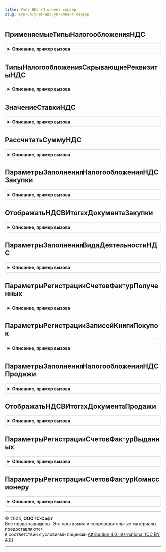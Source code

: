 ```yaml
---
title: Учет НДС УП клиент сервер
slug: erp-uh/учет-ндс-уп-клиент-сервер
---
```



## ПрименяемыеТипыНалогообложенияНДС
<details style="margin: 1em 0; padding: 0.5em; border: 1px solid #ccc; border-radius: 6px;">

<summary style="font-weight: bold; cursor: pointer;">Описание, пример вызова</summary>

```bsl

// Возвращает список типов налогообложения операций продажи и/или закупки, доступных в конфигурации.
//
//Параметры:
// Продажи- Булево
// Закупки - Булево
// РаздельныйУчет - Булево
// Возвращаемое значение:
// 	СписокЗначений из ПеречислениеСсылка.ТипыНалогообложенияНДС
//
Функция ПрименяемыеТипыНалогообложенияНДС(Продажи = Истина, Закупки = Истина, РаздельныйУчет = Ложь) Экспорт
```

Пример вызова
```bsl
Результат = УчетНДСУПКлиентСервер.ПрименяемыеТипыНалогообложенияНДС(Продажи, Закупки, РаздельныйУчет);
```
</details>

## ТипыНалогообложенияСкрывающиеРеквизитыНДС
<details style="margin: 1em 0; padding: 0.5em; border: 1px solid #ccc; border-radius: 6px;">

<summary style="font-weight: bold; cursor: pointer;">Описание, пример вызова</summary>

```bsl

// Возвращает список типов налогообложения НДС, для которых в документах скрываются реквизиты ставки и суммы НДС
//
// Возвращаемое значение:
// 	Массив из ПеречислениеСсылка.ТипыНалогообложенияНДС - Типы налогообложений НДС
//
Функция ТипыНалогообложенияСкрывающиеРеквизитыНДС() Экспорт
```

Пример вызова
```bsl
Результат = УчетНДСУПКлиентСервер.ТипыНалогообложенияСкрывающиеРеквизитыНДС() 
```
</details>

## ЗначениеСтавкиНДС
<details style="margin: 1em 0; padding: 0.5em; border: 1px solid #ccc; border-radius: 6px;">

<summary style="font-weight: bold; cursor: pointer;">Описание, пример вызова</summary>

```bsl

// Функция возвращает процент ставки НДС.
//
// Параметры:
//  СтавкаНДС - СправочникСсылка.СтавкиНДС - Ставка НДС.
//
// Возвращаемое значение:
//	Число - Процент ставки НДС.
//
Функция ЗначениеСтавкиНДС(СтавкаНДС) Экспорт
```

Пример вызова
```bsl
Результат = УчетНДСУПКлиентСервер.ЗначениеСтавкиНДС(СтавкаНДС) 
```
</details>

## РассчитатьСуммуНДС
<details style="margin: 1em 0; padding: 0.5em; border: 1px solid #ccc; border-radius: 6px;">

<summary style="font-weight: bold; cursor: pointer;">Описание, пример вызова</summary>

```bsl

// Рассчитывает сумму НДС исходя из суммы и флагов налогообложения.
//
// Параметры:
//  Сумма            - Число - сумма от которой надо рассчитывать налоги;
//  СтавкаНДС        - Число, СправочникСсылка.СтавкиНДС - Значение или ссылка на ставку НДС.
//  СуммаВключаетНДС - Булево - признак включения НДС в сумму ("внутри" или "сверху");
//  НалогообложениеНДС - ПеречислениеСсылка.ТипыНалогообложенияНДС - налогообложение документа
//
// Возвращаемое значение:
//  Число - полученная сумма НДС.
//
Функция РассчитатьСуммуНДС(Сумма, СтавкаНДС, СуммаВключаетНДС = Истина, НалогообложениеНДС = Неопределено) Экспорт
```

Пример вызова
```bsl
Результат = УчетНДСУПКлиентСервер.РассчитатьСуммуНДС(Сумма, СтавкаНДС, СуммаВключаетНДС, НалогообложениеНДС);
```
</details>

## ПараметрыЗаполненияНалогообложенияНДСЗакупки
<details style="margin: 1em 0; padding: 0.5em; border: 1px solid #ccc; border-radius: 6px;">

<summary style="font-weight: bold; cursor: pointer;">Описание, пример вызова</summary>

```bsl

// Возвращает структуру параметров заполнения налогообложения НДС закупки товаров или возврата товаров поставщику.
//
// Возвращаемое значение:
// 	Структура - Параметры заполнения:
//		* Контрагент - СправочникСсылка.Контрагенты, СправочникСсылка.Организации - Контрагент или организация-поставщик.
//		* Договор - СправочникСсылка.ДоговорыКонтрагентов,
//					СправочникСсылка.ДоговорыМеждуОрганизаций - Договор, в рамках которого осуществляется закупка или возврат.
// 	Параметры операции.
// 		* ПриобретениеТоваров - Булево - Документ отражает приобретение товаров или сопутствующие приобретению операции:
//		                                 поступление товаров, прием товаров на хранение для последующего выкупа, акт о расхождении при приемке.
// 		* ПриобретениеРабот - Булево - Документ отражает приобретение работ.
// 		* ПриобретениеНаСтатьи - Булево - Документ отражает приобретение ценностей, которые относятся на статьях прочих расходов или прочих активов.
// 		* ВыкупВозвратнойТарыУПоставщика - Булево - Документ отражает выкуп принятой у поставщика возвратной тары.
//		* ПриемНаКомиссию - Булево - Признак того, что товар принимается на комиссию.
//		* ИмпортТоваров - Булево - Признак того, что приобретаемый товар ввозится из другой страны, с прохождением таможенной процедуры.
//		* УслугаПоАренде - Булево - Признак того, что отражаются услуги по аренде.
//		* ВвозТоваровИзТаможенногоСоюза - Булево - Признак того, что товар ввозится из стран таможенного союза. В этом случае оформляется заявление о ввозе.
//		* ЗакупкаЧерезПодотчетноеЛицо - Булево - Признак того, что документ отражает операции приобретения через подотчетное лицо.
//		* ВозвратТоваровПоставщику - Булево - Признак того, что документ отражает операцию возврата товаров поставщику.
//		* ВозвратТоваровКомитенту - Булево - Признак того, что документ отражает операцию возврата товаров комитенту.
//		* ПоступлениеИзТоваровВПути - Булево - Признак того, что документ отражает поступление на склад товаров, по которым ранее было отражено приобретение.
//
//	    * ЭтоОперацияМеждуОрганизациями - Булево - Истина, если отражается операция между собственными организациями (интеркампани).
//	                           Параметр указывается для уточнение к параметрам операции (например, совместно с параметром ВозвратТоваровПоставщику).
//
//	    * УслугаПоАрендеНалоговыйАгент - Булево - Признак того, что отражаются услуги по аренде с возможностью выбора налогообложения "Налоговый агент по НДС".
//
Функция ПараметрыЗаполненияНалогообложенияНДСЗакупки() Экспорт
```

Пример вызова
```bsl
Результат = УчетНДСУПКлиентСервер.ПараметрыЗаполненияНалогообложенияНДСЗакупки() 
```
</details>

## ОтображатьНДСВИтогахДокументаЗакупки
<details style="margin: 1em 0; padding: 0.5em; border: 1px solid #ccc; border-radius: 6px;">

<summary style="font-weight: bold; cursor: pointer;">Описание, пример вызова</summary>

```bsl

// Определяет, необходимо ли отображение НДС в итогах документа закупки
//
// Параметры:
// 	НалогообложениеНДС - ПеречислениеСсылка.ТипыНалогообложенияНДС - налогообложение документа закупки
//
// Возвращаемое значение:
// 	Булево - Истина, если облагается НДС
//
Функция ОтображатьНДСВИтогахДокументаЗакупки(НалогообложениеНДС) Экспорт
```

Пример вызова
```bsl
Результат = УчетНДСУПКлиентСервер.ОтображатьНДСВИтогахДокументаЗакупки(НалогообложениеНДС) 
```
</details>

## ПараметрыЗаполненияВидаДеятельностиНДС
<details style="margin: 1em 0; padding: 0.5em; border: 1px solid #ccc; border-radius: 6px;">

<summary style="font-weight: bold; cursor: pointer;">Описание, пример вызова</summary>

```bsl

// Возвращает структуру параметров заполнения вида деятельности раздельного учета НДС.
//
// Возвращаемое значение:
// 	Структура - Структура параметров с ключами:
// 		* Организация - СправочникСсылка.Организации - Организация документа.
// 		* Дата - Дата - Дата документа
// 		* Склад - СправочникСсылка.Склады - Склад-получатель товаров (необязательный). Если получателей несколько, но не заполняется.
// 		* Договор - СправочникСсылка.ДоговорыКонтрагентов,
// 		            СправочникСсылка.ДоговорыМеждуОрганизациями - Договор с поставщиком (необязательный).
// 		                                                          Указывается в случае отражения операций закупки ценностей.
// 		* НаправлениеДеятельности - СправочникСсылка.НаправленияДеятельности - Направление деятельности - получатель ценностей (необязательный).
// 		* Подразделение - СправочникСсылка.ПодразделенияОрганизаций - Подразделение документа.
// 		Операции документа.
// 		* ПриобретениеТоваров - Булево - Документ отражает приобретение товаров или сопутствующие приобретению операции:
//		                                 поступление товаров, акт о расхождении, корректировку приобретения товаров.
// 		* ПриобретениеРабот - Булево - Документ отражает приобретение работ.
// 		* ПриобретениеНаСтатьи - Булево - Документ отражает приобретение ценностей, которые в момент приобретения относятся на статьях прочих расходов или прочих активов.
// 		* ДвижениеТоваровНаСкладах - Булево - Документ отражает движение (перемещение) товаров в рамках складского контура.
// 		* ДвижениеТоваровИРаботВПроизводстве - Булево - Документ отражает передачу товаров в производство, движение товаров и работ внутри контура производства.
// 		* СписаниеТоваровИРаботНаСтатьи - Булево - Документ отражает списание товаров и работ на статьи расходов или прочих активов.
// 		* ПередачаВЭксплуатацию - Булево - Документ отражает передачу материалов в эксплуатацию.
// 		* СборкаРазборкаТоваров - Булево - Документ отражает сборку или разборку товаров.
// 		* ВыпускПродукцииИРабот - Булево - Документ отражает выпуск продукции (полуфабрикатов) или работ (создание ценности своими силами).
// 		* ПрочееВыбытиеТоваров - Булево - Документ отражает порчу, списание недостач или пересортицу товаров.
// 		* ЛизинговоеИмуществоНаБалансе - Булево - Документ отражает поступление услуг лизинга по имуществу на балансе лизингополучателя.
// 		* КорректировкаВидаДеятельностиНДС - Булево - Документ отражает изменение вида деятельности НДС без реального движения товаров.
// 		* АвансовыйОтчет - Булево - Несмотря на то, что авансовый отчет отражает приобретение, для него используется отдельный параметр,
// 		                             т.к. документ не входит в контур автоматизированного раздельного учета НДС.
Функция ПараметрыЗаполненияВидаДеятельностиНДС() Экспорт
```

Пример вызова
```bsl
Результат = УчетНДСУПКлиентСервер.ПараметрыЗаполненияВидаДеятельностиНДС() 
```
</details>

## ПараметрыРегистрацииСчетовФактурПолученных
<details style="margin: 1em 0; padding: 0.5em; border: 1px solid #ccc; border-radius: 6px;">

<summary style="font-weight: bold; cursor: pointer;">Описание, пример вызова</summary>

```bsl

// Возвращает структуру параметров регистрации счетов-фактур на основании документов закупки или возврата товаров от клиента.
//
// Возвращаемое значение:
// 	Структура - Структура параметров с ключами:
// 	     * Ссылка - ДокументСсылка - Ссылка на документ закупки.
// 	     * Организация - СправочникСсылка.Организации - Организация, в которой отражается закупка или возврат товаров.
// 	     * Контрагент - СправочникСсылка.Контрагенты,
// 	                    СправочникСсылка.Организации - Контрагент или организация поставщик.
// 	                                                   Покупатель товаров при возврате.
// 	     * НалогообложениеНДС - ПеречислениеСсылка.ТипыНалогообложенияНДС - Налогообложение НДС документа закупки или возврата.
// 	    Параметры операции.
// 	     * ПриобретениеТоваровРаботУслуг - Булево - Признак того, что отражается приобретение товаров, работ, услуг
// 	                                       или иных ценностей у поставщика (комиссионера, переработчика) на внутреннем рынке.
// 	     * ПриемНаКомиссию - Булево - Признак того, что отражается операция приемки товаров на комиссию.
// 	     * ИмпортТоваров - Булево - Признак того, что отражается операция импорта с прохождением таможенной процедуры.
// 	     * ВвозТоваровИзТаможенногоСоюза - Булево - Признак того, что отражается операция ввоза товаров из стран таможенного союза с оформлением заявление о ввозе.
// 	     * ЗакупкаЧерезПодотчетноеЛицо - Булево - Признак того, что документ отражает операцию закупки через подотчетное лицо.
// 	     * ИнойДокументПодтвержденияНДС - Булево - Признак того, что получен иной документ подтверждения уплаты сумм НДС в бюджет (билет, чек ККМ и т.п.).
// 	     * ВозвратТоваровОтПлательщикаНДС - Булево - Признак того, что документ отражает возврат товаров от плательщика НДС.
// 	                                                 В этом случае от клиента ожидается получение счета-фактуры.
// 	     * ВозвратТоваровОтНеплательщикаНДС - Булево - Признак того, что документ отражает возврат товаров от неплательщика НДС.
// 	                                                 В этом случае получение счета-фактуры от клиента не ожидается.
// 	     * ИсправлениеОшибок - Булево - Признак того, что документ отражает исправление ошибок в документе приобретения.
// 	     * КорректировкаПоСогласованиюСторон - Булево - Признак того, что документ отражает корректировку приобретения по согласованию сторон.
// 	     * ИнойДокументПодтвержденияНДС - Булево - Признак того, что получен иной документ подтверждения уплаты сумм НДС в бюджет (билет, чек ККМ и т.п.).
//
Функция ПараметрыРегистрацииСчетовФактурПолученных() Экспорт
```

Пример вызова
```bsl
Результат = УчетНДСУПКлиентСервер.ПараметрыРегистрацииСчетовФактурПолученных() 
```
</details>

## ПараметрыРегистрацииЗаписейКнигиПокупок
<details style="margin: 1em 0; padding: 0.5em; border: 1px solid #ccc; border-radius: 6px;">

<summary style="font-weight: bold; cursor: pointer;">Описание, пример вызова</summary>

```bsl

// Возвращает структуру параметров регистрации записей книги покупок на основании документа.
//
// Возвращаемое значение:
// 	Структура - Структура с ключами:
// 	         * Ссылка - ДокументСсылка - Ссылка на документ-основание.
// 	         * Организация - СправочникСсылка.Организации - Организация, в которой необходимо отразить запись.
// 	         * Контрагент - СправочникСсылка.Контрагенты, СправочникСсылка.Организации - Поставщик ценностей.
//
Функция ПараметрыРегистрацииЗаписейКнигиПокупок() Экспорт
```

Пример вызова
```bsl
Результат = УчетНДСУПКлиентСервер.ПараметрыРегистрацииЗаписейКнигиПокупок() 
```
</details>

## ПараметрыЗаполненияНалогообложенияНДСПродажи
<details style="margin: 1em 0; padding: 0.5em; border: 1px solid #ccc; border-radius: 6px;">

<summary style="font-weight: bold; cursor: pointer;">Описание, пример вызова</summary>

```bsl

// Возвращает структуру параметров для заполнения налогообложения НДС продажи или возврата товаров от покупателя.
//
// Возвращаемое значение:
// 	Структура - Параметры заполнения:
// 	     * Организация - СправочникСсылка.Организации - Организация документа.
// 	     * Дата - Дата - Дата документа.
// 	     * Договор - СправочникСсылка.ДоговорыКонтрагентов,
// 	                 СправочникСсылка.ДоговорыМеждуОрганизациями - Договор с покупателем.
// 	     * НаправлениеДеятельности - СправочникСсылка.НаправленияДеятельности - Направление деятельности, в рамках которого осуществляется продажа.
// 	                                                                            В случае возврата товаров поставщику не заполняется.
// 	     * Подразделение - СправочникСсылка.ПодразделенияОрганизаций - Подразделение документа.
// 	    Параметры операции.
// 	     * РеализацияТоваров - Булево- Признак того, что документом отражается реализация или возврат товаров, работ или услуг напрямую клиенту или собственной организации.
// 	     * РеализацияРаботУслуг - Булево - Признак того, что документом отражается реализация товаров, работ или услуг напрямую клиенту или собственной организации.
// 	     * РеализацияПрочихАктивов - Булево - Признак того, что документом отражается реализация прочих услуг (без номенклатуры) или прочих активов.
// 	     * ВыкупВозвратнойТарыКлиентом - Булево - Документ отражает выкуп клиентом ранее переданной возвратной тары.
// 	     * ВыкупТоваровХранителем - Булево - Документ отражает выкуп товаров, которые были ранее переданы на хранение с правом продажи.
// 	     * ПередачаНаКомиссию - Булево - Признак того, что документом отражается передача товаров на комиссию.
// 	     * ОтчетДавальцу - Булево -Признак того, что документом отражается реализация услуг по переработке давальческих материалов.
// 	     * ОтчетКомиссионера - Булево -Признак того, что документом отражается факт реализация товаров комиссионером.
// 	     * РозничнаяПродажа - Булево - Признак того, что документом отражается розничная продажа или возврат товаров проданных в розницу.
// 	     * ВозвратТоваровОтКлиента - Булево - Признак того, что отражается возврат товаров от клиента.
// 	     * ВозвратТоваровОтКомиссионера - Булево - Признак того, что отражается выполняется возврат комиссионера.
// 	     * ОтчетКомитентуОЗакупках - Булево - Признак того, что документом отражает отчет комитенту о закупке.
//
// 	     * ЭтоЗаказ - Булево - Истина, если заполняется налогообложение в Заказе клиента или Заказе давальца.
// 	                           Параметр указывается для уточнение к параметрам операции.
// 	                           Например, совместно с параметрами РеализацияРаботУслуг и РеализацияТоваров.
// 	     * ЭтоОперацияМеждуОрганизациями - Булево - Истина, если отражается операция между собственными организациями (интеркампани).
// 	                           Параметр указывается для уточнение к параметрам операции.
// 	                           Например, совместно с параметрами РеализацияРаботУслуг и РеализацияТоваров.
//
Функция ПараметрыЗаполненияНалогообложенияНДСПродажи() Экспорт
```

Пример вызова
```bsl
Результат = УчетНДСУПКлиентСервер.ПараметрыЗаполненияНалогообложенияНДСПродажи() 
```
</details>

## ОтображатьНДСВИтогахДокументаПродажи
<details style="margin: 1em 0; padding: 0.5em; border: 1px solid #ccc; border-radius: 6px;">

<summary style="font-weight: bold; cursor: pointer;">Описание, пример вызова</summary>

```bsl

// Определяет, необходимо ли отображение НДС в итогах документа продажи
//
// Параметры:
// 	НалогообложениеНДС - ПеречислениеСсылка.ТипыНалогообложенияНДС - налогообложение документа продажи
// Возвращаемое значение:
// 	Булево - Истина, если облагается НДС
//
Функция ОтображатьНДСВИтогахДокументаПродажи(НалогообложениеНДС) Экспорт
```

Пример вызова
```bsl
Результат = УчетНДСУПКлиентСервер.ОтображатьНДСВИтогахДокументаПродажи(НалогообложениеНДС) 
```
</details>

## ПараметрыРегистрацииСчетовФактурВыданных
<details style="margin: 1em 0; padding: 0.5em; border: 1px solid #ccc; border-radius: 6px;">

<summary style="font-weight: bold; cursor: pointer;">Описание, пример вызова</summary>

```bsl

// Возвращает структуру параметров регистрации счетов-фактур на основании документов продажи или возврата товаров поставщику.
//
// Возвращаемое значение:
// 	Структура - Структура параметров с ключами:
// 	     * Ссылка - ДокументСсылка - Ссылка на документ продажи.
// 	     * Организация - СправочникСсылка.Организации - Организация, в которой отражается продажа или возврат товаров.
// 	     * Контрагент - СправочникСсылка.Контрагенты, СправочникСсылка.Организации - Контрагент или организация покупатель.
// 	     * НалогообложениеНДС - ПеречислениеСсылка.ТипыНалогообложенияНДС - Налогообложение НДС документа продажи или возврата.
// 	   Параметры операции.
// 	     * РеализацияТоваров - Булево - Признак того, что документом отражается реализация товаров.
// 	     * РеализацияРаботУслуг - Булево - Признак того, что документом отражается реализация работ или услуг.
// 	     * РеализацияПрочихАктивов - Булево - Признак того, что документом отражается реализация прочих активов, например ОС.
// 	     * ПередачаНаКомиссию  - Булево - Признак того, что отражается операция передача товаров на комиссию.
// 	     * ВозвратТоваровПоставщику  - Булево - Признак того, что отражается операция возврата товаров поставщику.
// 	     * ИсправлениеОшибок - Булево - Признак того, что документ отражает исправление ошибок в реализации или прочем начислении НДС.
// 	     * КорректировкаПоСогласованиюСторон - Булево - Признак того, что документ отражает корректировку реализации по согласованию сторон.
// 	     * ПрочееНачислениеНДС - Булево - Признак того, что документом отражается прочее начисление НДС.
// 	     * РеализацияЧерезКомиссионера - Булево - Признак того, что отражается операция по комиссии версии 2.5.
//
Функция ПараметрыРегистрацииСчетовФактурВыданных() Экспорт
```

Пример вызова
```bsl
Результат = УчетНДСУПКлиентСервер.ПараметрыРегистрацииСчетовФактурВыданных() 
```
</details>

## ПараметрыРегистрацииСчетовФактурКомиссионеру
<details style="margin: 1em 0; padding: 0.5em; border: 1px solid #ccc; border-radius: 6px;">

<summary style="font-weight: bold; cursor: pointer;">Описание, пример вызова</summary>

```bsl

// Возвращает структуру параметров регистрации счетов-фактур на основании отчета комиссионера.
//
// Возвращаемое значение:
// 	Структура - Структура параметров с ключами:
// 	     * Ссылка - ДокументСсылка - Ссылка на отчет комиссионера.
// 	     * Организация - СправочникСсылка.Организации - Организация, в которой отражается отчет комиссионера.
// 	     * Контрагент - СправочникСсылка.Контрагенты, СправочникСсылка.Организации - Комиссионер.
// 	     * НалогообложениеНДС - ПеречислениеСсылка.ТипыНалогообложенияНДС - Налогообложение НДС отчета комиссионера.
// 	     * РеализацияЧерезКомиссионера - Булево -Признак того, что отражается операция по комиссии версии 2.5.
// 	     * РеализацияТоваров - Булево - Признак того, что документом отражается реализация товаров.
// 	     * РеализацияРаботУслуг - Булево -Признак того, что документом отражается реализация работ или услуг.
//
Функция ПараметрыРегистрацииСчетовФактурКомиссионеру() Экспорт
```

Пример вызова
```bsl
Результат = УчетНДСУПКлиентСервер.ПараметрыРегистрацииСчетовФактурКомиссионеру() 
```
</details>

---

© 2024, **ООО 1С-Софт**  
Все права защищены. Эта программа и сопроводительные материалы предоставляются  
в соответствии с условиями лицензии [Attribution 4.0 International (CC BY 4.0)](https://creativecommons.org/licenses/by/4.0/legalcode).

---
